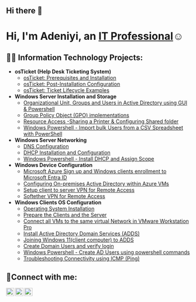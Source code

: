 ## Hi there 👋

<h1>Hi, I'm Adeniyi, an <a href="https://linkedin.com/in/adeniyiadesakin/">IT Professional</a>☺</h1>

<h2>👨‍💻 Information Technology Projects:</h2>

- <b>osTicket (Help Desk Ticketing System)</b>
  - [osTicket: Prerequisites and Installation](https://github.com/AdeniyiAdesakin/osticket-prereqs/blob/main/README.md)
  - [osTicket: Post-Installation Configuration](https://github.com/adeniyiadesakin/post-install-config)
  - [osTicket: Ticket Lifecycle Examples](https://github.com/adeniyiadesakin/ticket-lifecycle)
- <b>Windows Server Installation and Storage</b>
  - [Organizational Unit, Groups and Users in Active Directory using GUI & Powershell](https://github.com/AdeniyiAdesakin/Create-OU-groups-users-in-AD)
  - [Group Policy Object (GPO) implementations ](https://github.com/AdeniyiAdesakin/Group-Policy-Object-GPO-implementations-)
  - [Resource Access -Sharing a Printer & Configuring Shared folder](https://github.com/AdeniyiAdesakin/Resource-Access-Sharing-a-printer-and-configuring-a-shared-folder)
  - [Windows Powershell - Import bulk Users from a CSV Spreadsheet with PowerShell](https://github.com/AdeniyiAdesakin/Import-bulk-Users-from-a-CSV-Spreadsheet-with-PowerShell-)
- <b>Windows Server Networking</b>
  - [DNS Configuration](https://github.com/AdeniyiAdesakin/DNS-Configuration)
  - [DHCP Installation and Configuration](https://github.com/adeniyiadesakin/post-install-config)
  - [Windows Powershell - Install DHCP and Assign Scope](https://github.com/AdeniyiAdesakin/Windows-Powershell-Install-DHCP-and-Assign-Scope)
- <b>Windows Device Configuration</b>
  - [Microsoft Azure Sign up and Windows clients enrollment to Microsoft Entra ID ](https://github.com/AdeniyiAdesakin/Microsoft-Azure-Sign-up-and-Windows-clients-enrollment-to-Microsoft-Entra-ID-)
  - [Configuring On-premises Active Directory within Azure VMs](https://github.com/AdeniyiAdesakin/Sync-between-MS-Entra-ID-and-On-Premises-Active-Directory/tree/main)
  - [Setup client to server VPN for Remote Access](https://github.com/AdeniyiAdesakin/Setup-client-to-server-VPN-to-your-home-network)
  - [Softether VPN for Remote Access](https://github.com/AdeniyiAdesakin/Soft-Ether-VPN-for-Remote-Access)
- <b>Windows Clients OS Configuration</b>
  - [Operating System Installation](https://github.com/AdeniyiAdesakin/Operating-System-Installation/tree/main)
  - [Prepare the Clients and the Server](https://github.com/AdeniyiAdesakin/Prepare-the-Clients-and-the-Server/tree/main)
  - [Connect all VMs to the same virtual Network in VMware Workstation Pro](https://github.com/AdeniyiAdesakin/Connect-all-VMs-to-the-same-virtual-Network-VMnet19-in-VMware-Workstation-Pro-)
  - [Install Active Directory Domain Services (ADDS)](https://github.com/AdeniyiAdesakin/Install-Active-Directory-Domain-Services-ADDS)
  - [Joining Windows 11(client computer) to ADDS](https://github.com/AdeniyiAdesakin/Join-Windows-11-client-computer-to-ADDS/tree/main)
  - [Create Domain Users and verify login](https://github.com/AdeniyiAdesakin/Create-Domain-Users-on-ADDS/tree/main)
  - [Windows Powershell - Create AD Users using powershell commands](https://github.com/AdeniyiAdesakin/Create-AD-users-using-powershell-commands)
  - [Troubleshooting Connectivity using ICMP (Ping)](https://github.com/AdeniyiAdesakin/Troubleshooting-Connectivity-using-ICMP-Ping-)


<h2>🤳Connect with me:</h2>

[<img align="left" alt="Josh | Twitter" width="22px" src="https://cdn.jsdelivr.net/npm/simple-icons@v3/icons/twitter.svg" />][twitter]
[<img align="left" alt="Josh | LinkedIn" width="22px" src="https://cdn.jsdelivr.net/npm/simple-icons@v3/icons/linkedin.svg" />][linkedin]
[<img align="left" alt="Josh | Instagram" width="22px" src="https://cdn.jsdelivr.net/npm/simple-icons@v3/icons/instagram.svg" />][instagram]

[twitter]: https://twitter.com/
[instagram]: https://www.instagram.com/
[linkedin]: https://linkedin.com/in/

